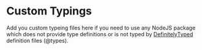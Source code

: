 # Custom Typings

Add you custom typeing files here if you need to use any NodeJS package which does not provide type definitions or is not typed by [DefinitelyTyped](https://github.com/DefinitelyTyped/DefinitelyTyped) definition files (@types).
